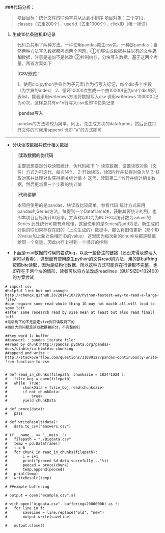 ###代码分析：

> 项目目标：统计文件的ID频率并从达到小排序
> 项目对象：三个字段，classes（去重200个），userid（去重1000个），clickID（唯一标识）
> 

 1. 生成10亿条随机ID记录

>代码总共用了两种方法。一种使用pandas原生csv包，一种是pandas；当然两种方法写入数据都考虑两个问题。①能够生成数据并往以有的文件**追加**数据，注意是追加不是修改 ②控制内存，分块写入数据，基于这两个考量，两者方案如下

>|**CSV形式**：
> 
>1、使用dic(python字典作为子元素)作为行写入标记，每个dic多个字段（为字典的index）
>2、循环10000次生成一个由10000(记为m)个dic的列表list，接着采用writerows方法将数据写入csv
>调用writerows 100000(记为n)次，这样总共有m*n行写入csv也即10亿条记录
>
>|**pandas写入**
>
>pandas的方法则较为简单，同上，先生成方块的dataframe，然后记住打开文件的时候用append 也即 "a"的方式即可
>




----------


   
 - 分块读取数据并统计相关数据

> |**读取数据的伪代码**
> 
> 主要思想要是分块读取统计，伪代码如下
>1- 读取数据，设置读取对象（文件）方式为可迭代，每次N行，
>2-开始读取，读取N行并获得对象为M
>3-获取对家并处理对象获得相关统计值
>4-迭代，读取第二个N行并统计相关数据，然后更新第三个步骤的统计值

>|**代码讲解**
>
>本项目使用的是pandas，块读取比较简单，参看代码
>统计方式采用pandas的Series方法，每得到一个Dataframe块，获取其要统计的列，也即本项目目标统计ID频率，并声称以ID为为INDEX以统计数为values的Series
>此处统计可能有点难懂，这里使用的是Series的add方法，新生成的对象的ID如果存在在旧的（上次生成的）数据中，那么将旧值更新（那个ID的value加上新对象相同ID的value）
>这里因为每次新的chunk块都是赋值给同一个变量，因此内存上得到一个很好的控制

 - 下面是read数据的时候的尝试log，以及一些备注的链接（还没来得及整理大家可以看看），这里面有使用原生python的文件read的方法，用的是buffring按照bite读取，因为是结构化数据，所以这种方式可能存在行读取不完整，也即存在于两个块的情形，读者可以将方法改成readlines（BUFSIZE=102400）的方案尝试

```
# import csv
#helpful link but not enough: http://chenqx.github.io/2014/10/29/Python-fastest-way-to-read-a-large-file/
#que:require some read whole thing 1G may not macth all,will lead to some left
#after some research read by size mean at least but also read finall left 
#最后剩下的不足指定size则只读取剩下的
#而巨大的问题是读取数据被拆分，不完整的行

##key word 1: buffer
##answer1 : pandas iterate file:
##read by chunk:http://pandas.pydata.org/pandas-docs/stable/io.html#io-chunking
##append and write : http://stackoverflow.com/questions/31090127/pandas-continuously-write-from-function-to-csv


# def read_in_chunks(filepath, chunkszie = 1024*1024 ):
# 	filie_boj = open(filepath)
# 	while  True:
# 		chunkData = filie_boj.read(chunkszie)
# 		if not chunkData:
# 			break
# 		yield chunkData

# def proce(data):
# 	pass

# def writeResult(data):
# 	data.to_csv("answers.csv")

# if __name__ == '__main__':
# 	filepath = "./Bigdata.csv"
# 	temp = pd.Dataframe()
# 	i = 0
# 	for chunk in read_in_chunks(filepath):
# 		i = i+1
# 		print("proced %d data succefully..."%i)
# 		peoced = proce(chunk)
# 		temp.append(peoced)
# 	print(temp)
# 	writeResult(temp)

# ##exmple buffering

# output = open("example.csv",a)

# with open("bigdata.csv", buffering=20000000) as f:
# 	for line in f:
# 		saveLine = line.replace("old", "new")
# 		output.write(saveLine)

# 	output.close()

```
